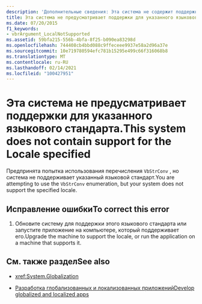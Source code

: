 ```yaml
---
description: 'Дополнительные сведения: Эта система не содержит поддержку указанного языкового стандарта.'
title: Эта система не предусматривает поддержки для указанного языкового стандарта.
ms.date: 07/20/2015
f1_keywords:
- vbrArgument_LocalNotSupported
ms.assetid: 59bfa215-556b-4bfa-8f25-b090ea83298d
ms.openlocfilehash: 744408cb4bbd088c9ffeceee9937e58a2d96a37e
ms.sourcegitcommit: 10e719780594efc781b15295e499c66f316068b8
ms.translationtype: MT
ms.contentlocale: ru-RU
ms.lasthandoff: 02/14/2021
ms.locfileid: "100427951"
---
```

# <a name="this-system-does-not-contain-support-for-the-locale-specified"></a><span data-ttu-id="95670-103">Эта система не предусматривает поддержки для указанного языкового стандарта.</span><span class="sxs-lookup"><span data-stu-id="95670-103">This system does not contain support for the Locale specified</span></span>

<span data-ttu-id="95670-104">Предпринята попытка использования перечисления `VbStrConv` , но система не поддерживает указанный языковой стандарт.</span><span class="sxs-lookup"><span data-stu-id="95670-104">You are attempting to use the `VbStrConv` enumeration, but your system does not support the specified locale.</span></span>  
  
## <a name="to-correct-this-error"></a><span data-ttu-id="95670-105">Исправление ошибки</span><span class="sxs-lookup"><span data-stu-id="95670-105">To correct this error</span></span>  
  
1. <span data-ttu-id="95670-106">Обновите систему для поддержки этого языкового стандарта или запустите приложение на компьютере, который поддерживает его.</span><span class="sxs-lookup"><span data-stu-id="95670-106">Upgrade the machine to support the locale, or run the application on a machine that supports it.</span></span>  
  
## <a name="see-also"></a><span data-ttu-id="95670-107">См. также раздел</span><span class="sxs-lookup"><span data-stu-id="95670-107">See also</span></span>

- <xref:System.Globalization>

- [<span data-ttu-id="95670-108">Разработка глобализованных и локализованных приложений</span><span class="sxs-lookup"><span data-stu-id="95670-108">Develop globalized and localized apps</span></span>](/visualstudio/ide/globalizing-and-localizing-applications)

